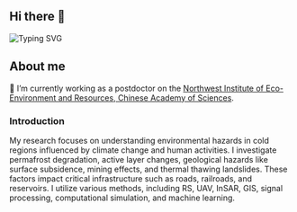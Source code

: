 ## Hi there 👋

<!--
**xbdqs/xbdqs** is a ✨ _special_ ✨ repository because its `README.md` (this file) appears on your GitHub profile.

Here are some ideas to get you started:

- 🔭 I’m currently working on ...
- 🌱 I’m currently learning ...
- 👯 I’m looking to collaborate on ...
- 🤔 I’m looking for help with ...
- 💬 Ask me about ...
- 📫 How to reach me: ...
- 😄 Pronouns: ...
- ⚡ Fun fact: ...
-->

![Typing SVG](https://readme-typing-svg.demolab.com/?lines=Hello,+I+am+Qingsong+Du.;Welcome+to+my+homepage.)

## About me
🔭 I’m currently working as a postdoctor on the [Northwest Institute of Eco-Environment and Resources, Chinese Academy of Sciences](http://english.nieer.cas.cn/).

### Introduction
My research focuses on understanding environmental hazards in cold regions influenced by climate change and human activities. I investigate permafrost degradation, active layer changes, geological hazards like surface subsidence, mining effects, and thermal thawing landslides. These factors impact critical infrastructure such as roads, railroads, and reservoirs. I utilize various methods, including RS, UAV, InSAR, GIS, signal processing, computational simulation, and machine learning.

<!--
![Anurag's GitHub stats](https://github-readme-stats.vercel.app/api?username=xbdqs)
![Top Langs](https://github-readme-stats.vercel.app/api/top-langs/?username=xbdqs)
![GitHub Streak](https://streak-stats.demolab.com/?user=xbdqs)
-->



